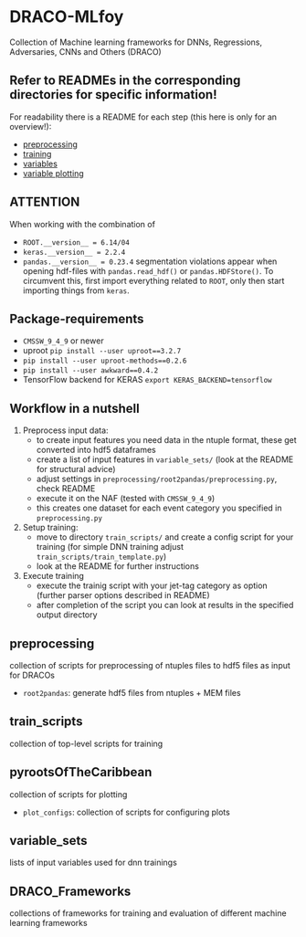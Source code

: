 # DRACO-MLfoy

Collection of Machine learning frameworks for DNNs, Regressions, Adversaries, CNNs and Others (DRACO)

## Refer to READMEs in the corresponding directories for specific information!
For readability there is a README for each step (this here is only for an overview!):
- [preprocessing](https://github.com/Angelagiraldi/DRACO-MLfoy/blob/devel_DL/preprocessing/root2pandas/README.md)
- [training](https://github.com/Angelagiraldi/DRACO-MLfoy/blob/devel_DL/train_scripts/README.md)
- [variables](https://github.com/Angelagiraldi/DRACO-MLfoy/blob/devel_DL/pyrootsOfTheCaribbean/README.md)
- [variable plotting](https://github.com/Angelagiraldi/DRACO-MLfoy/blob/devel_DL/variable_sets/README.md) 

## ATTENTION
When working with the combination of
- `ROOT.__version__ = 6.14/04`
- `keras.__version__ = 2.2.4`
- `pandas.__version__ = 0.23.4`
segmentation violations appear when opening hdf-files with `pandas.read_hdf()` or `pandas.HDFStore()`.
To circumvent this, first import everything related to `ROOT`, only then start importing things from `keras`.

## Package-requirements
- `CMSSW_9_4_9` or newer
- uproot `pip install --user uproot==3.2.7`
- `pip install --user uproot-methods==0.2.6`
- `pip install --user awkward==0.4.2`
- TensorFlow backend for KERAS `export KERAS_BACKEND=tensorflow`

## Workflow in a nutshell
1. Preprocess input data:
    - to create input features you need data in the ntuple format, these get converted into hdf5 dataframes
    - create a list of input features in `variable_sets/` (look at the README for structural advice)
    - adjust settings in `preprocessing/root2pandas/preprocessing.py`, check README
    - execute it on the NAF (tested with `CMSSW_9_4_9`)
    - this creates one dataset for each event category you specified in `preprocessing.py`
2. Setup training:
    - move to directory `train_scripts/` and create a config script for your training (for simple DNN training adjust `train_scripts/train_template.py`)
    - look at the README for further instructions
3. Execute training
    - execute the trainig script with your jet-tag category as option (further parser options described in README)
    - after completion of the script you can look at results in the specified output directory


## preprocessing

collection of scripts for preprocessing of ntuples files to hdf5 files as input for DRACOs
- `root2pandas`: generate hdf5 files from ntuples + MEM files      

## train_scripts

collection of top-level scripts for training

## pyrootsOfTheCaribbean

collection of scripts for plotting
- `plot_configs`: collection of scripts for configuring plots

## variable_sets

lists of input variables used for dnn trainings


## DRACO_Frameworks

collections of frameworks for training and evaluation of different machine learning frameworks
